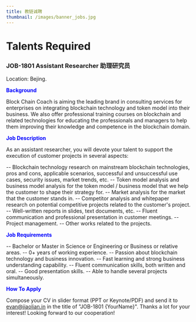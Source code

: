 ```yaml
---
title: 教链诚聘
thumbnail: /images/banner_jobs.jpg
---
```


# Talents Required
  
### JOB-1801 Assistant Researcher 助理研究员

Location: Bejing.

<span style="color:blue;font-weight:bold">Background</span>

Block Chain Coach is aiming the leading brand in consulting services for enterprises on integrating blockchain technology and token model into their business. We also offer professional training courses on blockchain and related technologies for educating the professionals and managers to help them improving their knowledge and competence in the blockchain domain.

<span style="color:blue;font-weight:bold">Job Description</span>

As an assistant researcher, you will devote your talent to support the execution of customer projects in several aspects:

-- Blockchain technology research on mainstream blockchain technologies, pros and cons, applicable scenarios, successful and unsuccessful use cases, security issues, market trends, etc.
-- Token model analysis and business model analysis for the token model / business model that we help the customer to shape their strategy for.
-- Market analysis for the market that the customer stands in.
-- Competitor analysis and whitepaper research on potential competitive projects related to the customer's project.
-- Well-written reports in slides, text documents, etc.
-- Fluent communication and professional presentation in customer meetings.
-- Project management.
-- Other works related to the projects.

<span style="color:blue;font-weight:bold">Job Requirements</span>

-- Bachelor or Master in Science or Engineering or Business or relative areas.
-- 0+ years of working experience.
-- Passion about blockchain technology and business innovation.
-- Fast learning and strong business understanding capability.
-- Fluent communication skills, both written and oral.
-- Good presentation skills.
-- Able to handle several projects simultaneously.

<span style="color:blue;font-weight:bold">How To Apply</span>

Compose your CV in slider format (PPT or Keynote/PDF) and send it to evan@jiaolian.in in the title of "JOB-1801 {YourName}". Thanks a lot for your interest! Looking forward to our cooperation!

